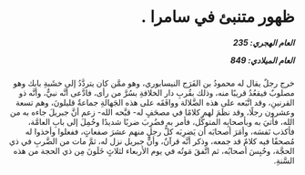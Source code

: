 <h1 dir="rtl">ظهور متنبئ في سامرا .</h1>

<h5 dir="rtl">العام الهجري:  235

العام الميلادي: 849

</h5>

<p dir="rtl">خرج رجلٌ يقال له محمودُ بن الفَرَج النيسابوري، وهو ممَّن كان يتردَّدُ إلى خشَبةِ بابك وهو مصلوبٌ فيقعُدُ قريبًا منه، وذلك بقُربِ دار الخلافةِ بسُرَّ من رأى، فادَّعى أنَّه نبيٌّ، وأنَّه ذو القرنينِ، وقد اتَّبَعه على هذه الضَّلالة ووافَقَه على هذه الجَهالةِ جماعةٌ قليلونَ، وهم تسعة وعشرون رجلًا، وقد نظَمَ لهم كلامًا في مصحَفٍ له- قبَّحه الله- زعم أنَّ جبريلَ جاءه به من الله، فأتيَ به وبأصحابِه المتوكِّل، فأمر به فضُرِبَ ضربًا شديدًا وحُمِلَ إلى بابِ العامَّة، فأكذب نَفسَه، وأمَرَ أصحابَه أن يَضرِبَه كلُّ رجلٍ منهم عشرَ صفعاتٍ، ففعلوا وأخذوا له مُصحفًا فيه كلامٌ قد جمعه، وذكر أنَّه قرآنٌ، وأنَّ جبريل نزل له، ثمَّ مات من الضَّربِ في ذي الحجَّة، وحُبِسَ أصحابُه، ثم اتَّفقَ مَوتُه في يوم الأربعاء لثلاثٍ خَلَونَ مِن ذي الحجة من هذه السَّنةِ.</p></br>
